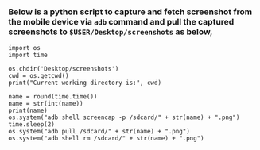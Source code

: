### Below is a python script to capture and fetch screenshot from the mobile device via `adb` command and pull the captured screenshots to `$USER/Desktop/screenshots` as below,

```
import os
import time

os.chdir('Desktop/screenshots')
cwd = os.getcwd()
print("Current working directory is:", cwd)

name = round(time.time())
name = str(int(name))
print(name)
os.system("adb shell screencap -p /sdcard/" + str(name) + ".png")
time.sleep(2)
os.system("adb pull /sdcard/" + str(name) + ".png")
os.system("adb shell rm /sdcard/" + str(name) + ".png")
```
